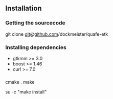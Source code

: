 Installation
-----------

### Getting the sourcecode
  
  git clone git@github.com/dockmeister/quafe-etk

### Installing dependencies
  
  * gtkmm >= 3.0
  * boost >= 1.46
  * curl >= 7.0

### 
  
  cmake .
  make

  su -c "make install"